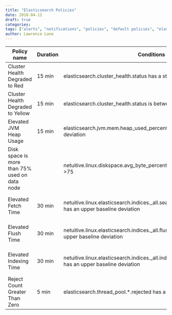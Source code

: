 ```yaml
---
title: "Elasticsearch Policies"
date: 2018-04-12
draft: true
categories:
tags: ["alerts", "notifications", "policies", "default policies", "elasticsearch"]
author: Lawrence Lane
---
```


| Policy name                                   | Duration | Conditions                                                                                                   | Category | Description                                                                                                                                                      |
|-----------------------------------------------|----------|--------------------------------------------------------------------------------------------------------------|----------|------------------------------------------------------------------------------------------------------------------------------------------------------------------|
| Cluster Health Degraded to Red                | 15 min   | elasticsearch.cluster_health.status has a static threshold < 1                                               | CRITICAL | The cluster health status is red which means that one or more primary shard(s) and its replica(s) is missing.                                                    |
| Cluster Health Degraded to Yellow             | 15 min   | elasticsearch.cluster_health.status is between 1 and 1.8                                                     | WARNING  | The cluster health status is yellow which means that one or more shard replica(s) is missing.                                                                    |
| Elevated JVM Heap Usage                       | 15 min   | elasticsearch.jvm.mem.heap_used_percent has an upper baseline deviation                                      | WARNING  | This policy will generate a warning event when the Elastic Search JVM’s heap usage is above 80%.                                                                 |
| Disk space is more than 75% used on data node |          | netuitive.linux.diskspace.avg_byte_percentused has a static threshold >75                                    | WARNING  | The average utilization across your Elastic Search data node storage devices are more than 75%.                                                                  |
| Elevated Fetch Time                           | 30 min   | netuitive.linux.elasticsearch.indices._all.search.fetch_avg_time_in_millis has an upper baseline deviation   | WARNING  | This policy generates a warning event if the elasticsearch.indices._all.search.fetch_time_in_millis metric deviates above the baseline for 15 minutes or more.   |
| Elevated Flush Time                           | 30 min   | netuitive.linux.elasticsearch.indices._all.flush.avg_time_in_millis has an upper baseline deviation          | WARNING  | This policy generates a warning event if the elasticsearch.indices._all.flush.total_time_in_millis metric deviates above the baseline for 15 minutes or more.    |
| Elevated Indexing Time                        | 30 min   | netuitive.linux.elasticsearch.indices._all.indexing.index_avg_time_in_millis has an upper baseline deviation | WARNING  | This policy generates a warning event if the elasticsearch.indices._all.indexing.index_time_in_millis metric deviates above the baseline for 15 minutes or more. |
| Reject Count Greater Than Zero                | 5 min    | elasticsearch.thread_pool.*.rejected has a static threshold >0                                               | WARNING  | "This policy generates a warning if any of the Elastic Search thread pools has a “rejected” count greater than 0." |          |                                                                                                              |          |                                                                                                                                                                  |
